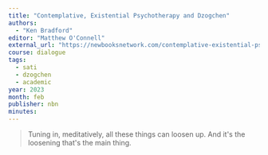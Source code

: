 ```yaml
---
title: "Contemplative, Existential Psychotherapy and Dzogchen"
authors:
  - "Ken Bradford"
editor: "Matthew O'Connell"
external_url: "https://newbooksnetwork.com/contemplative-existential-psychotherapy-and-dzogchen"
course: dialogue
tags:
  - sati
  - dzogchen
  - academic
year: 2023
month: feb
publisher: nbn
minutes: 
---
```


> Tuning in, meditatively, all these things can loosen up. And it's the loosening that's the main thing.

